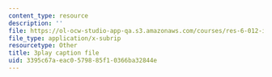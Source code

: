 ```yaml
---
content_type: resource
description: ''
file: https://ol-ocw-studio-app-qa.s3.amazonaws.com/courses/res-6-012-introduction-to-probability-spring-2018/3395c67aeac0579885f10366ba32844e_vJAG4EzSQZA.vtt
file_type: application/x-subrip
resourcetype: Other
title: 3play caption file
uid: 3395c67a-eac0-5798-85f1-0366ba32844e
---
```

